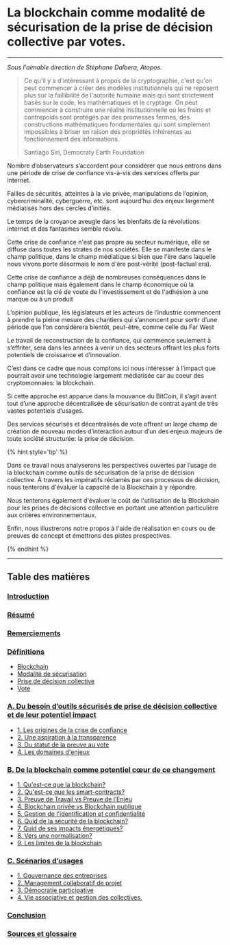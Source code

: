 # La blockchain comme modalité de sécurisation de la prise de décision collective par votes.

---

*Sous l'aimable direction de Stéphane Dalbera, Atopos*.


> Ce qu'il y a d'intéressant à propos de la cryptographie, c'est qu'on peut commencer à créer des modèles institutionnels qui ne reposent plus sur la faillibilité de l'autorité humaine mais qui sont strictement basés sur le code, les mathématiques et le cryptage. On peut commencer à construire une réalité institutionnelle où les freins et contrepoids sont protégés par des promesses fermes, des constructions mathématiques fondamentales qui sont simplement impossibles à briser en raison des propriétés inhérentes au fonctionnement des informations.
>
> Santiago Siri, Democraty Earth Foundation

Nombre d’observateurs s’accordent pour considérer que nous 
entrons dans une période de crise de confiance vis-à-vis des services offerts par internet.

Failles de sécurités, atteintes à la vie privée, manipulations de l’opinion, cybercriminalité, cyberguerre, etc. sont aujourd’hui des enjeux largement médiatisés hors des cercles d’initiés.

Le temps de la croyance aveugle dans les bienfaits de la révolutions internet et des fantasmes semble révolu.

Cette crise de confiance n'est pas propre au secteur numérique, elle se diffuse dans toutes
les strates de nos sociétés. Elle se manifeste dans le champ politique, dans le champ médiatique si bien que l'ère dans laquelle nous vivons porte désormais le nom d'ère post-vérité (post-factual era).

Cette crise de confiance a déjà de nombreuses conséquences dans le champ politique mais également dans le champ économique où la confiance est la clé de voute de l'investissement et de l'adhésion à une marque ou à un produit

L’opinion publique, les législateurs et les acteurs de l’industrie commencent à prendre la pleine mesure des chantiers qui s’annoncent pour sortir d’une période que l’on considèrera bientôt, peut-être, comme celle du Far West  

Le travail de reconstruction de la confiance, qui commence seulement à s’effriter, sera dans les années à venir un des secteurs offrant les plus forts potentiels de croissance et d’innovation.

C’est dans ce cadre que nous comptons ici nous intéresser à l’impact que pourrait avoir une technologie largement médiatisée car au coeur des cryptomonnaies: la blockchain.

Si cette approche est apparue dans la mouvance du BitCoin, il s’agit avant tout d’une approche décentralisée de sécurisation de contrat ayant de très vastes potentiels d’usages.

Des services sécurisés et décentralisés de vote offrent un large champ de création de nouveau modes d’interaction autour d’un des enjeux majeurs de toute société structurée: la prise de décision.

{% hint style='tip' %}

Dans ce travail nous analyserons les perspectives ouvertes par l’usage de la blockchain comme outils de sécurisation de la prise de décision collective. À travers les impératifs réclamés par ces processus de décision, nous tenterons d'évaluer la capacité de la Blockchain à y répondre.

Nous tenterons également d'évaluer le coût de l'utilisation de la Blockchain pour les prises de décisions collective en portant une attention particulière aux critères environnementaux. 

Enfin, nous illustrerons notre propos à l'aide de réalisation en cours ou de preuves de concept et émettrons des pistes prospectives.

{% endhint %}

---

## Table des matières

### [Introduction](Readme.md)

### [Résumé](executive_summary.md)

### [Remerciements](acknowledgement.md)

### [Définitions](/parts/definitions.md)
   
* [Blockchain](/parts/definitions/blockchain.md)
* [Modalité de sécurisation](parts/definitions/security.md)
* [Prise de décision collective](parts/definitions/decision.md)
* [Vote](parts/definitions/vote.md)

### [A. Du besoin d’outils sécurisés de prise de décision collective et de leur potentiel impact](parts/tools-and-impact.md)
* [1. Les origines de la crise de confiance](parts/tools_and_impact/crise_confiance.md) 
* [2. Une aspiration à la transparence](parts/tools_and_impact/aspiration_transparence.md) 
* [3. Du statut de la preuve au vote](parts/tools_and_impact/preuve_vote.md) 
* [4. Les domaines d'enjeux](parts/tools_and_impact/areas_of_concern.md)
 
### [B. De la blockchain comme potentiel cœur de ce changement](parts/blockchain-potential-change.md)
* [1. Qu'est-ce que la blockchain?](parts/blockchain_potential_change/blockchain_en_details.md)
* [2. Qu'est-ce que les smart-contracts?](parts/blockchain_potential_change/smart_contract.md)
* [3. Preuve de Travail vs Preuve de l’Enjeu](parts/blockchain_potential_change/preuve_travail_preuve_enjeu.md)
* [4. Blockchain privée vs Blockchain publique](parts/blockchain_potential_change/private_vs_public.md)
* [5. Gestion de l'identification et confidentialité](parts/blockchain_potential_change/identity_and_confidentiality.md)
* [6. Quid de la sécurité de la blockchain?](parts/blockchain_potential_change/blockchain_securite.md)
* [7. Quid de ses impacts énergétiques?](parts/blockchain_potential_change/impact_energetique.md)
* [8. Vers une normalisation?](parts/blockchain_potential_change/blockchain_normalisation.md)
* [9. Les limites de la blockchain](parts/blockchain_potential_change/blockchain_limite.md)

### [C. Scénarios d’usages](parts/use-cases.md)
* [1. Gouvernance des entreprises](parts/use_cases/gouvernance_des_entreprises.md)
* [2. Management collaboratif de projet](parts/use_cases/management_collboratif.md)
* [3. Démocratie participative](parts/use_cases/democratie_participative.md)
* [4. Vie associative et gestion des collectives.](parts/use_cases/vie_associative_et_gestion_des_collectivites.md)
 
### [Conclusion](conclusion.md)

### [Sources et glossaire](GLOSSARY.md)


